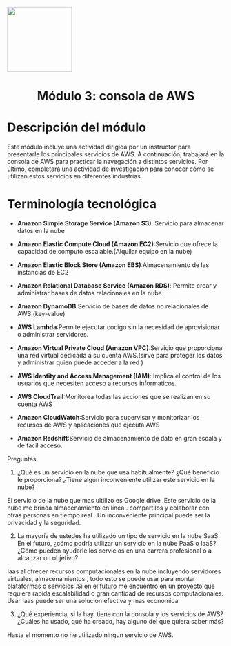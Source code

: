 <p align="left">
  <img src="https://semanadelcannabis.cayetano.edu.pe/assets/img/logo-upch.png" width="150">
  <h1 align="center">Módulo 3: consola de AWS</h1>
</p>

# Descripción del módulo

Este módulo incluye una actividad dirigida por un instructor para presentarle los principales servicios de AWS. A continuación, trabajará en la consola de AWS para practicar la navegación a distintos servicios. Por último, completará una actividad de investigación para conocer cómo se utilizan estos servicios en diferentes industrias.

# Terminología tecnológica
- **Amazon Simple Storage Service (Amazon S3)**: Servicio para almacenar datos en la nube

- **Amazon Elastic Compute Cloud (Amazon EC2)**:Servicio que ofrece la capacidad de computo escalable.(Alquilar equipo en la nube)

- **Amazon Elastic Block Store (Amazon EBS)**:Almacenamiento de las instancias de EC2

- **Amazon Relational Database Service (Amazon RDS)**: Permite crear y administrar bases de datos relacionales en la nube

- **Amazon DynamoDB**:Servicio de bases de datos no relacionales de AWS.(key-value)

- **AWS Lambda**:Permite ejecutar codigo sin la necesidad de aprovisionar o administrar servidores.

- **Amazon Virtual Private Cloud (Amazon VPC)**:Servicio que proporciona una red virtual dedicada a su cuenta AWS.(sirve para proteger los datos y administrar quien puede acceder a la red )
  
- **AWS Identity and Access Management (IAM)**: Implica el control de los usuarios que necesiten acceso a recursos informaticos.

- **AWS CloudTrail**:Monitorea todas las acciones que se realizan en su cuenta AWS

- **Amazon CloudWatch**:Servicio para supervisar y monitorizar los recursos de AWS y aplicaciones que ejecuta AWS

- **Amazon Redshift**:Servicio de almacenamiento de dato en gran escala y de facil acceso.

Preguntas

1. ¿Qué es un servicio en la nube que usa habitualmente? ¿Qué beneficio le proporciona? ¿Tiene algún inconveniente utilizar este servicio en la nube?

El servicio de la nube que mas ultilizo es Google drive .Este servicio de la nube me brinda almacenamiento  en linea . compartilos y colaborar con otras personas en tiempo real . Un inconveniente principal puede ser la privacidad y la seguridad.

2.  La mayoría de ustedes ha utilizado un tipo de servicio en la nube SaaS. En el futuro, ¿cómo podría utilizar un servicio en la nube PaaS o IaaS? ¿Cómo pueden ayudarle los servicios en una carrera profesional o a alcanzar un objetivo? 

Iaas al ofrecer recursos computacionales en la nube incluyendo servidores virtuales, almacenamientos , todo esto se puede usar para montar plataformas o servicios .Si en el futuro me encuentro en un proyecto que requiera rapida escalabilidad o gran cantidad de recursos computacionales. Usar Iaas puede ser una solucion efectiva y mas economica 


3. ¿Qué experiencia, si la hay, tiene con la consola y los servicios de AWS? ¿Cuáles ha usado, qué ha creado, hay alguno del que quiera saber más? 

Hasta el momento no he utilizado ningun servicio de AWS.



